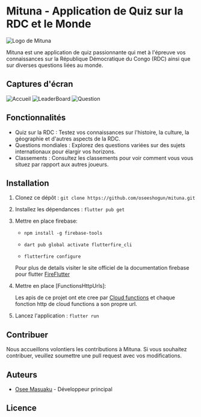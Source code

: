# Mituna - Application de Quiz sur la RDC et le Monde

![Logo de Mituna](assets/images/mituna.png)

Mituna est une application de quiz passionnante qui met à l'épreuve vos connaissances sur la République Démocratique du Congo (RDC) ainsi que sur diverses questions liées au monde.

## Captures d'écran

![Accueil](assets/captures/Accueil.png)
![LeaderBoard](assets/captures/LeaderBoard.png)
![Question](assets/captures/Question.png)

## Fonctionnalités

- Quiz sur la RDC : Testez vos connaissances sur l'histoire, la culture, la géographie et d'autres aspects de la RDC.
- Questions mondiales : Explorez des questions variées sur des sujets internationaux pour élargir vos horizons.
- Classements : Consultez les classements pour voir comment vous vous situez par rapport aux autres joueurs.

## Installation

1. Clonez ce dépôt : `git clone https://github.com/oseeshogun/mituna.git`

2. Installez les dépendances : `flutter pub get`

3. Mettre en place firebase:

   - `npm install -g firebase-tools`

   - `dart pub global activate flutterfire_cli`

   - `flutterfire configure`

   Pour plus de details visiter le site officiel de la documentation firebase pour flutter [FireFlutter](https://firebase.flutter.dev/docs/overview)

4. Mettre en place [FunctionsHttpUrls]:

   Les apis de ce projet ont ete cree par [Cloud functions](https://firebase.google.com/docs/functions) et chaque fonction http de cloud functions a son propre url.

5. Lancez l'application : `flutter run`

## Contribuer

Nous accueillons volontiers les contributions à Mituna. Si vous souhaitez contribuer, veuillez soumettre une pull request avec vos modifications.

## Auteurs

- [Osee Masuaku](https://github.com/oseeshogun) - Développeur principal

## Licence
